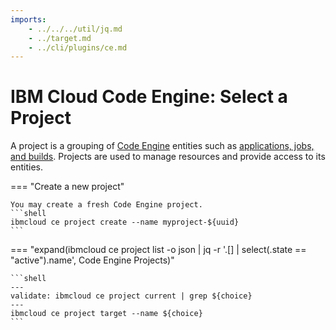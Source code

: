 ```yaml
---
imports:
    - ../../../util/jq.md
    - ../target.md
    - ../cli/plugins/ce.md
---
```


# IBM Cloud Code Engine: Select a Project

A project is a grouping of [Code
Engine](https://cloud.ibm.com/docs/codeengine) entities such as
[applications, jobs, and
builds](https://cloud.ibm.com/docs/codeengine?topic=codeengine-about#terminology). Projects
are used to manage resources and provide access to its entities.

=== "Create a new project"

    You may create a fresh Code Engine project.
    ```shell
    ibmcloud ce project create --name myproject-${uuid}
    ```

=== "expand(ibmcloud ce project list  -o json | jq -r '.[] | select(.state == \"active\").name', Code Engine Projects)"

    ```shell
    ---
    validate: ibmcloud ce project current | grep ${choice}
    ---
    ibmcloud ce project target --name ${choice}
    ```

